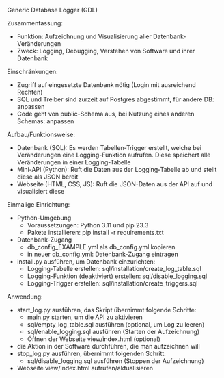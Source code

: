 
Generic Database Logger (GDL)  
  
Zusammenfassung:  
- Funktion: Aufzeichnung und Visualisierung aller Datenbank-Veränderungen  
- Zweck: Logging, Debugging, Verstehen von Software und ihrer Datenbank 

Einschränkungen:
- Zugriff auf eingesetzte Datenbank nötig (Login mit ausreichend Rechten)
- SQL und Treiber sind zurzeit auf Postgres abgestimmt, für andere DB: anpassen
- Code geht von public-Schema aus, bei Nutzung eines anderen Schemas: anpassen
  
Aufbau/Funktionsweise:  
- Datenbank (SQL): Es werden Tabellen-Trigger erstellt, welche bei Veränderungen eine Logging-Funktion aufrufen. Diese speichert alle Veränderungen in einer Logging-Tabelle  
- Mini-API (Python): Ruft die Daten aus der Logging-Tabelle ab und stellt diese als JSON bereit  
- Webseite (HTML, CSS, JS): Ruft die JSON-Daten aus der API auf und visualisiert diese  
  
Einmalige Einrichtung:
 - Python-Umgebung
   - Voraussetzungen: Python 3.11 und pip 23.3
   - Pakete installieren: pip install -r requirements.txt
 - Datenbank-Zugang
   - db_config_EXAMPLE.yml als db_config.yml kopieren
   - in neuer db_config.yml: Datenbank-Zugang eintragen
 - install.py ausführen, um Datenbank einzurichten:
   - Logging-Tabelle erstellen: sql/installation/create_log_table.sql
   - Logging-Funktion (deaktiviert) erstellen: sql/disable_logging.sql
   - Logging-Trigger erstellen: sql/installation/create_triggers.sql
 
Anwendung:  
 - start_log.py ausführen, das Skript übernimmt folgende Schritte:
   - main.py starten, um die API zu aktivieren
   - sql/empty_log_table.sql ausführen (optional, um Log zu leeren)
   - sql/enable_logging.sql ausführen (Starten der Aufzeichnung)
   - Öffnen der Webseite view/index.html (optional)
 - die Aktion in der Software durchführen, die man aufzeichnen will
 - stop_log.py ausführen, übernimmt folgenden Schritt:
   - sql/disable_logging.sql ausführen (Stoppen der Aufzeichnung)
 - Webseite view/index.html aufrufen/aktualisieren